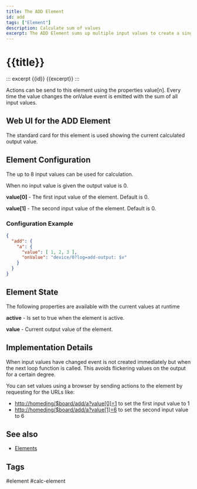 ```yaml
---
title: The ADD Element
id: add
tags: ["Element"]
description: Calculate sum of values
excerpt: The ADD Element sums up multiple input values to create a single output value.
---
```


# {{title}}

::: excerpt {{id}}
{{excerpt}}
:::

Actions can be send to this element using the properties value[n].
Every time the value changes the onValue event is emitted with the sum of all input values.

## Web UI for the ADD Element

The standard card for this element is used showing the current calculated output value.

## Element Configuration

<!-- <object data="/element.svg?add" type="image/svg+xml"></object> -->

The up to 8 input values can be used for calculation.

When no input value is given the output value is 0.

**value[0]** - The first input value of the element. Default is 0.

**value[1]** - The second input value of the element. Default is 0.

### Configuration Example

```json
{
  "add": {
    "a": {
      "value": [ 1, 2, 3 ],
      "onValue": "device/0?log=add-output: $v"
    }
  }
}
```

## Element State

The following properties are available with the current values at runtime

**active** - Is set to true when the element is active.

**value** - Current output value of the element.

## Implementation Details

When input values have changed event is not created immediately but when the next loop function is called.
This avoids flickering values on the output for a certain degree.

You can set values using a browser by sending actions to the element by requesting for the URLs like:

- <http://homeding/$board/add/a?value[0]=1> to set the first input value to 1
- <http://homeding/$board/add/a?value[1]=6> to set the second input value to 6

## See also

- [Elements](/elements/overview.md)

## Tags

#element #calc-element
